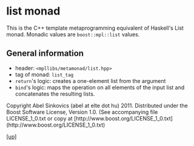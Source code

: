 # list monad

This is the C++ template metaprogramming equivalent of Haskell's List monad.
Monadic values are `boost::mpl::list` values.

## General information

* header: `<mpllibs/metamonad/list.hpp>`
* tag of monad: `list_tag`
* `return`'s logic: creates a one-element list from the argument
* `bind`'s logic: maps the operation on all elements of the input list and
  concatenates the resulting lists.

<p class="copyright">
Copyright Abel Sinkovics (abel at elte dot hu) 2011.
Distributed under the Boost Software License, Version 1.0.
(See accompanying file LICENSE_1_0.txt or copy at
[http://www.boost.org/LICENSE_1_0.txt](http://www.boost.org/LICENSE_1_0.txt)
</p>

[[up]](reference.html)


